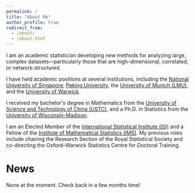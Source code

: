 ```yaml
---
permalink: /
title: "About Me"
author_profile: true
redirect_from: 
  - /about/
  - /about.html
---
```


I am an academic statistician developing new methods for analyzing large, complex datasets—particularly those that are high-dimensional, correlated, or network-structured.

I have held academic positions at several institutions, including the [National University of Singapore](https://www.nus.edu.sg/), [Peking University](https://www.pku.edu.cn/), the [University of Munich (LMU)](https://www.en.uni-muenchen.de/), and the [University of Warwick](https://warwick.ac.uk/).

I received my bachelor's degree in Mathematics from the [University of Science and Technology of China (USTC)](https://math.ustc.edu.cn/), and a Ph.D. in Statistics from the [University of Wisconsin–Madison](https://stat.wisc.edu/).

I am an Elected Member of the [International Statistical Institute (ISI)](https://isi-web.org/) and a Fellow of the [Institute of Mathematical Statistics (IMS)](https://imstat.org/). My previous roles include chairing the Research Section of the Royal Statistical Society and co-directing the Oxford–Warwick Statistics Centre for Doctoral Training.


News
======
None at the moment. Check back in a few months time!
